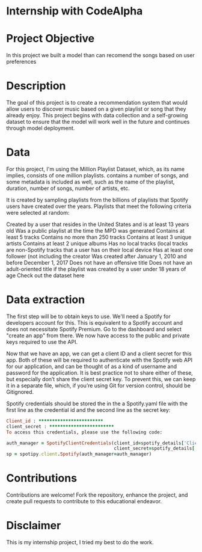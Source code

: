 # Internship with CodeAlpha


# Project Objective

In this project we built a model than can recomend the songs based on user preferences

# Description
The goal of this project is to create a recommendation system that would allow users to discover music based on a given playlist or song that they already enjoy. This project begins with data collection and a self-growing dataset to ensure that the model will work well in the future and continues through model deployment.

# Data
For this project, I'm using the Million Playlist Dataset, which, as its name implies, consists of one million playlists. contains a number of songs, and some metadata is included as well, such as the name of the playlist, duration, number of songs, number of artists, etc.

It is created by sampling playlists from the billions of playlists that Spotify users have created over the years. Playlists that meet the following criteria were selected at random:

Created by a user that resides in the United States and is at least 13 years old
Was a public playlist at the time the MPD was generated
Contains at least 5 tracks
Contains no more than 250 tracks
Contains at least 3 unique artists
Contains at least 2 unique albums
Has no local tracks (local tracks are non-Spotify tracks that a user has on their local device
Has at least one follower (not including the creator
Was created after January 1, 2010 and before December 1, 2017
Does not have an offensive title
Does not have an adult-oriented title if the playlist was created by a user under 18 years of age
Check out the dataset here

# Data extraction
The first step will be to obtain keys to use. We'll need a Spotify for developers account for this. This is equivalent to a Spotify account and does not necessitate Spotify Premium. Go to the dashboard and select "create an app" from there. We now have access to the public and private keys required to use the API.

Now that we have an app, we can get a client ID and a client secret for this app. Both of these will be required to authenticate with the Spotify web API for our application, and can be thought of as a kind of username and password for the application. It is best practice not to share either of these, but especially don’t share the client secret key. To prevent this, we can keep it in a separate file, which, if you’re using Git for version control, should be Gitignored.

Spotify credentials should be stored the in the a Spotify.yaml file with the first line as the credential id and the second line as the secret key:
```ruby
Client_id : ************************
client_secret : ************************
To access this credentials, please use the following code:
```
```ruby
auth_manager = SpotifyClientCredentials(client_id=spotify_details['Client_id'],
                                        client_secret=spotify_details['client_secret'])
sp = spotipy.client.Spotify(auth_manager=auth_manager)
```
# Contributions

Contributions are welcome! Fork the repository, enhance the project, and create pull requests to contribute to this educational endeavor.

# Disclaimer

This is my internship project, I tried my best to do the work. 
